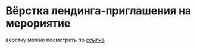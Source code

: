# Вёрстка лендинга-приглашения на мерориятие

вёрстку можно посмотреть по [ссылке](https://medvedium.github.io/bernina130/)